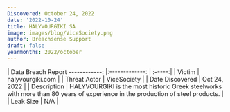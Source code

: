 ```yaml
---
Discovered: October 24, 2022
date: '2022-10-24'
title: HALYVOURGIKI SA
image: images/blog/ViceSociety.png
author: Breachsense Support
draft: false
yearmonths: 2022/october
---
```



| Data Breach Report
------------:     |:-------------:    | :-----:|
| Victim      | halyvourgiki.com      | 
| Threat Actor      | ViceSociety      | 
| Date Discovered      | Oct 24, 2022      | 
| Description      | HALYVOURGIKI is the most historic Greek steelworks with more than 80 years of experience in the production of steel products.      | 
| Leak Size      | N/A      | 

